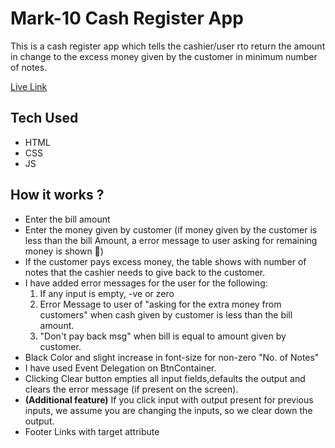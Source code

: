 # Mark-10 Cash Register App

This is a cash register app which tells the cashier/user rto return the amount in change to the excess money given by the customer in minimum number of notes.

[Live Link](https://neog-mark10-cash-register-manager-app.vercel.app/)

## Tech Used

- HTML
- CSS
- JS

## How it works ?

- Enter the bill amount
- Enter the money given by customer (if money given by the customer is less than the bill Amount, a error message to user asking for remaining money is shown 🤑)
- If the customer pays excess money, the table shows with number of notes that the cashier needs to give back to the customer.
- I have added error messages for the user for the following:
  1. If any input is empty, -ve or zero
  1. Error Message to user of "asking for the extra money from customers" when cash given by customer is less than the bill amount.
  1. "Don't pay back msg" when bill is equal to amount given by customer.
- Black Color and slight increase in font-size for non-zero "No. of Notes"
- I have used Event Delegation on BtnContainer.
- Clicking Clear button empties all input fields,defaults the output and clears the error message (if present on the screen).
- **(Additional feature)** If you click input with output present for previous inputs, we assume you are changing the inputs, so we clear down the output.
- Footer Links with target attribute

